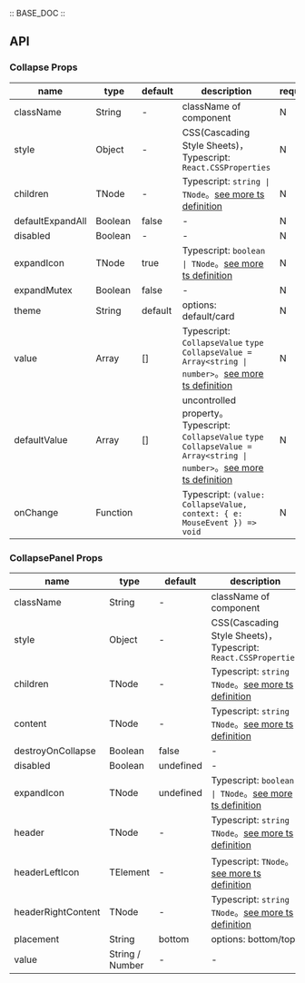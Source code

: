 :: BASE_DOC ::

## API

### Collapse Props

name | type | default | description | required
-- | -- | -- | -- | --
className | String | - | className of component | N
style | Object | - | CSS(Cascading Style Sheets)，Typescript: `React.CSSProperties` | N
children | TNode | - | Typescript: `string \| TNode`。[see more ts definition](https://github.com/Tencent/tdesign-mobile-react/blob/develop/src/common.ts) | N
defaultExpandAll | Boolean | false | \- | N
disabled | Boolean | - | \- | N
expandIcon | TNode | true | Typescript: `boolean \| TNode`。[see more ts definition](https://github.com/Tencent/tdesign-mobile-react/blob/develop/src/common.ts) | N
expandMutex | Boolean | false | \- | N
theme | String | default | options: default/card | N
value | Array | [] | Typescript: `CollapseValue` `type CollapseValue = Array<string \| number>`。[see more ts definition](https://github.com/Tencent/tdesign-mobile-react/tree/develop/src/collapse/type.ts) | N
defaultValue | Array | [] | uncontrolled property。Typescript: `CollapseValue` `type CollapseValue = Array<string \| number>`。[see more ts definition](https://github.com/Tencent/tdesign-mobile-react/tree/develop/src/collapse/type.ts) | N
onChange | Function |  | Typescript: `(value: CollapseValue, context: { e: MouseEvent }) => void`<br/> | N


### CollapsePanel Props

name | type | default | description | required
-- | -- | -- | -- | --
className | String | - | className of component | N
style | Object | - | CSS(Cascading Style Sheets)，Typescript: `React.CSSProperties` | N
children | TNode | - | Typescript: `string \| TNode`。[see more ts definition](https://github.com/Tencent/tdesign-mobile-react/blob/develop/src/common.ts) | N
content | TNode | - | Typescript: `string \| TNode`。[see more ts definition](https://github.com/Tencent/tdesign-mobile-react/blob/develop/src/common.ts) | N
destroyOnCollapse | Boolean | false | \- | N
disabled | Boolean | undefined | \- | N
expandIcon | TNode | undefined | Typescript: `boolean \| TNode`。[see more ts definition](https://github.com/Tencent/tdesign-mobile-react/blob/develop/src/common.ts) | N
header | TNode | - | Typescript: `string \| TNode`。[see more ts definition](https://github.com/Tencent/tdesign-mobile-react/blob/develop/src/common.ts) | N
headerLeftIcon | TElement | - | Typescript: `TNode`。[see more ts definition](https://github.com/Tencent/tdesign-mobile-react/blob/develop/src/common.ts) | N
headerRightContent | TNode | - | Typescript: `string \| TNode`。[see more ts definition](https://github.com/Tencent/tdesign-mobile-react/blob/develop/src/common.ts) | N
placement | String | bottom | options: bottom/top | N
value | String / Number | - | \- | N
